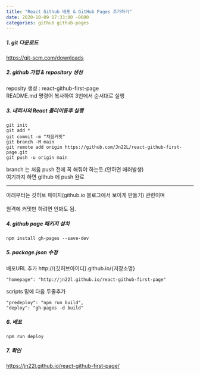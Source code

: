 ```yaml
---
title: "React Github 배포 & GitHub Pages 추가하기"
date: 2020-10-09 17:33:00 -0600
categories: github github-pages
---
```


##### 1. git 다운로드
<https://git-scm.com/downloads>

##### 2. github 가입 & repository 생성

reposity 생성 : react-github-first-page<br>
README.md 명령어 복사하여 3번에서 순서대로 실행

##### 3. 내피시의 React 폴더이동후 실행

```
git init
git add *
git commit -m "처음커밋"
git branch -M main
git remote add origin https://github.com/Jn22L/react-github-first-page.git
git push -u origin main
```

branch 는 처음 push 전에 꼭 해줘야 하는듯.(안하면 에러발생)<br>
여기까지 하면 github 에 push 완료 <br>

---

아래부터는 깃허브 페이지(github.io 블로그에서 보이게 만들기) 관련이며<br>  
원격에 커밋만 하려면 안봐도 됨.<br>

##### 4. github page 패키지 설치
```
npm install gh-pages --save-dev
```

##### 5. package.json 수정
배포URL 추가 
http://{깃허브아이디}.github.io/{저장소명}
```
"homepage": "http://jn22l.github.io/react-github-first-page"
```
scripts 밑에 다음 두줄추가
```
"predeploy": "npm run build",
"deploy": "gh-pages -d build"  
```
 
##### 6. 배포
```
npm run deploy
```

##### 7. 확인
<https://jn22l.github.io/react-github-first-page/>
